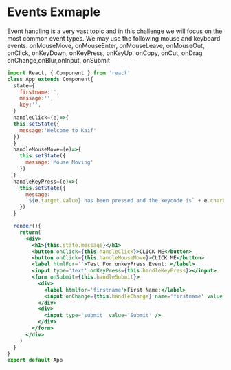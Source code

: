# Events Exmaple 
Event handling is a very vast topic and in this challenge we will focus on the most common event types. We may use the following mouse and keyboard events. onMouseMove, onMouseEnter, onMouseLeave, onMouseOut, onClick, onKeyDown, onKeyPress, onKeyUp, onCopy, onCut, onDrag, onChange,onBlur,onInput, onSubmit
```jsx
import React, { Component } from 'react'
class App extends Component{
  state={
    firstname:'',
    message:'',
    key:'',
  }
  handleClick=(e)=>{
  this.setState({
    message:'Welcome to Kaif'
  })
  }
  handleMouseMove=(e)=>{
    this.setState({
      message:'Mouse Moving'
    })
  }
  handleKeyPress=(e)=>{
    this.setState({
      message:
      `${e.target.value} has been pressed and the keycode is` + e.charCode,
    })
  }

  render(){
    return(
      <div>
        <h1>{this.state.message}</h1>
        <button onClick={this.handleClick}>CLICK ME</button>
        <button onClick={this.handleMouseMove}>CLICK ME</button>
        <label htmlFor=''>Test For onkeyPress Event: </label>
        <input type='text' onKeyPress={this.handleKeyPress}></input>
        <form onSubmit={this.handleSubmit}>
          <div>
            <label htmlfor='firstname'>First Name:</label>
            <input onChange={this.handleChange} name='firstname' value ={this.state.value} />
          </div>
          <div>
            <input type='submit' value='Submit' />
          </div>
        </form>
      </div>
    )
  }
}
export default App
```
